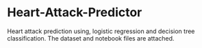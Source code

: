 # Heart-Attack-Predictor
Heart attack prediction using, logistic regression and decision tree classification. The dataset and notebook files are attached.
